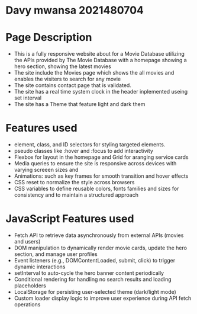 # Davy mwansa 2021480704

# Page Description
- This is a fully responsive website about for a Movie Database utilizing the APIs provided by The Movie Database 
    with a homepage showing a hero section, showing the latest movies 
- The site  include the Movies  page which shows the all movies and enables the visiters to search for any movie
- The site  contains contact page that is validated.
- The site  has a real time system clock in the header inplemented useing set interval
- The site has a Theme that feature light and dark them  


# Features used 
- element, class, and ID selectors for styling targeted elements.
- pseudo classes like :hover and :focus to add interactivity 
- Flexbox for layout in the homepage and Grid for aranging service cards 
- Media queries to ensure the site is responsive across devices with varying screeen sizes and 
- Animations: such as key frames for smooth transition and hover effects 
- CSS reset to normalize the style across browsers 
- CSS variables to define reusable colors, fonts families and sizes for consistency and to maintain a structured approach

# JavaScript Features used 
- Fetch API to retrieve data asynchronously from external APIs (movies and users)
- DOM manipulation to dynamically render movie cards, update the hero section, and manage user profiles
- Event listeners (e.g., DOMContentLoaded, submit, click) to trigger dynamic interactions
- setInterval to auto-cycle the hero banner content periodically
- Conditional rendering for handling no search results and loading placeholders
- LocalStorage for persisting user-selected theme (dark/light mode)
- Custom loader display logic to improve user experience during API fetch operations

    